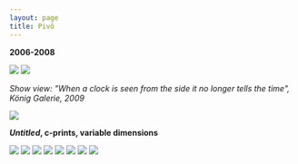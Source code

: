 ```yaml
---
layout: page
title: Pivô
---
```


**2006-2008**

<img src="/public/tira branca fina.png">

<img src="/public/Screen Shot 2018-03-07 at 11.52.02.jpg">

_Show view: "When a clock is seen from the side it no longer tells the time", König Galerie, 2009_

<img src="/public/Screen Shot 2018-03-07 at 11.43.36.png">

**_Untitled_, c-prints, variable dimensions**

<img src="/public/vela.jpg">

<img src="/public/peixe vulto.jpg">

<img src="/public/sr. joao.jpg">

<img src="/public/Sra Manuela.jpg">

<img src="/public/2017 oneeyedroom focado2-FINAL.jpg">

<img src="/public/homemespelho-druck-110x160.jpg">

<img src="/public/25atalho1_35mm.jpg">

<img src="/public/2017 madrid barajas limpo.jpg">




